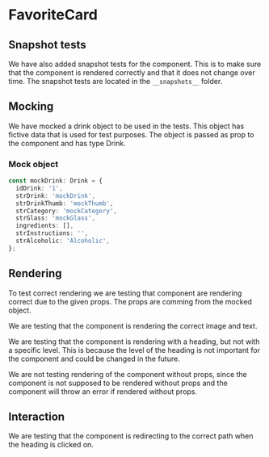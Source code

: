 # FavoriteCard

## Snapshot tests

We have also added snapshot tests for the component. This is to make sure that the component is rendered correctly and that it does not change over time. The snapshot tests are located in the `__snapshots__` folder.

## Mocking

We have mocked a drink object to be used in the tests. This object has fictive data that is used for test purposes. The object is passed as prop to the component and has type Drink.

### Mock object

```typescript
const mockDrink: Drink = {
  idDrink: '1',
  strDrink: 'mockDrink',
  strDrinkThumb: 'mockThumb',
  strCategory: 'mockCategory',
  strGlass: 'mockGlass',
  ingredients: [],
  strInstructions: '',
  strAlcoholic: 'Alcoholic',
};
```

## Rendering

To test correct rendering we are testing that component are rendering correct due to the given props. The props are comming from the mocked object.

We are testing that the component is rendering the correct image and text.

We are testing that the component is rendering with a heading, but not with a specific level. This is because the level of the heading is not important for the component and could be changed in the future.

We are not testing rendering of the component without props, since the component is not supposed to be rendered without props and the component will throw an error if rendered without props.

## Interaction

We are testing that the component is redirecting to the correct path when the heading is clicked on.
